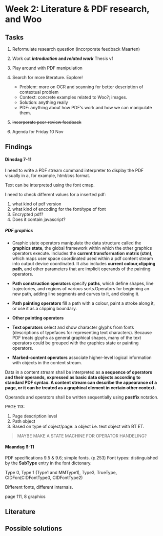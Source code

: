 # Week 2: Literature & PDF research, and Woo

## Tasks

1. Reformulate research question (incorporate feedback Maarten)
2. Work out **_introduction_ and _related work_** Thesis v1
3. Play around with PDF manipulation
4. Search for more literature. Explore!

   - Problem: more on OCR and scanning for better description of contextual problem
   - Context: concrete examples related to Woo?; images.
   - Solution: anything really
   - PDF: anything about how PDF's work and how we can manipulate them.

5. ~~Incorporate peer-review feedback~~
6. Agenda for Friday 10 Nov

## Findings

#### Dinsdag 7-11

I need to write a PDF stream command interpreter to display the PDF visually in a, for example, html/css format.

Text can be interpreted using the font cmap.

I need to check different values for a inserted pdf:

1.  what kind of pdf version
2.  what kind of encoding for the font/type of font
3.  Encrypted pdf?
4.  Does it contain javascript?

##### PDF graphics

- Graphic state operators manipulate the data structure called the **graphics state**, the global framework within which the other graphics operators execute. Includes the **current transformation matrix (ctm)**, which maps user space coordinated used within a pdf content stream into output device coordinated. It also includes **current colour,clipping path**, and other parameters that are implicit operands of the painting operators.

- **Path construction operators** specify **paths**, which define shapes, line trajectories, and regions of various sorts.Operators for beginning an new path, adding line segments and curves to it, and closing it.

- **Path painting operators** fill a path with a colour, paint a stroke along it, or use it as a clipping boundary.

- **Other painting operators**

- **Text operators** select and show character glyphs from fonts (descriptions of typefaces for representing text characters). Because PDF treats glpyhs as general graphical shapes, many of the text operators could be grouped with the graphics state or painting operators.

- **Marked-content operators** associate higher-level logical information with objects in the content stream.

Data in a content stream shall be interpreted as **a sequence of operators and their operands, expressed as basic data objects according to standard PDF syntax. A content stream can describe the appearance of a page, or it can be treated as a graphical element in certain other context.**

Operands and operators shall be written sequentially using **postfix** notation.

PAGE 113:

1. Page description level
2. Path object
3. Based on type of object/page: a object i.e. text object with BT ET.

> MAYBE MAKE A STATE MACHINE FOR OPERATOR HANDELING?

#### Maandag 6-11

PDF specifications 9.5 & 9.6; simple fonts. (p.253)
Font types: distinguished by the **SubType** entry in the font dictonary.

Type 0, Type 1 (Type1 and MMType1), Type3, TrueType, CIDFon(CIDFontType0, CIDFontType2)

Different fonts, different internals.

page 111, 8 graphics

## Literature

## Possible solutions

